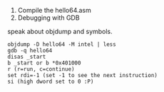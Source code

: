 1. Compile the hello64.asm
2. Debugging with GDB

speak about objdump and symbols.

```
objdump -D hello64 -M intel | less
gdb -q hello64
disas _start
b _start or b *0x401000
r (r=run, c=continue)
set rdi=-1 (set -1 to see the next instruction)
si (high dword set to 0 :P)
```

